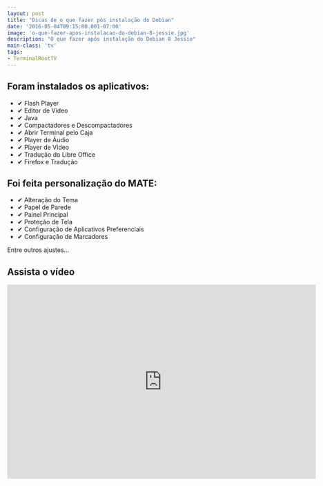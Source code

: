 ```yaml
---
layout: post
title: "Dicas de o que fazer pós instalação do Debian"
date: '2016-05-04T09:15:00.001-07:00'
image: 'o-que-fazer-apos-instalacao-do-debian-8-jessie.jpg'
description: "O que fazer após instalação do Debian 8 Jessie"
main-class: 'tv'
tags:
- TerminalRootTV
---
```


## Foram instalados os aplicativos:
* ✔ Flash Player
* ✔ Editor de Vídeo
* ✔ Java
* ✔ Compactadores e Descompactadores
* ✔ Abrir Terminal pelo Caja
* ✔ Player de Áudio
* ✔ Player de Vídeo
* ✔ Tradução do Libre Office
* ✔ Firefox e Tradução

## Foi feita personalização do MATE:
* ✔ Alteração do Tema
* ✔ Papel de Parede
* ✔ Painel Principal
* ✔ Proteção de Tela
* ✔ Configuração de Aplicativos Preferenciais
* ✔ Configuração de Marcadores

Entre outros ajustes...

## Assista o vídeo

<iframe width="715" height="450" src="https://www.youtube.com/embed/mifEI1pBx4s" frameborder="0" allowfullscreen></iframe> 

